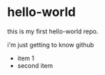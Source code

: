 # hello-world
this is my first hello-world repo.

i'm just getting to know github
* item 1
* second item
